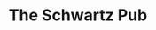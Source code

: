 ---
# You don't need to edit this file, it's empty on purpose.
# Edit theme's home layout instead if you wanna make some changes
# See: https://jekyllrb.com/docs/themes/#overriding-theme-defaults
layout: home
author_profile: true
sidebar:
    nav: posts
title: The Schwartz Pub
tagline: An IT Blog for thoughts, ideas, projects, and other life happenings.
header:
  overlay_image: /assets/images/logo_cropped.png
  overlay_filter: 0.5 # same as adding an opacity of 0.5 to a black background
---